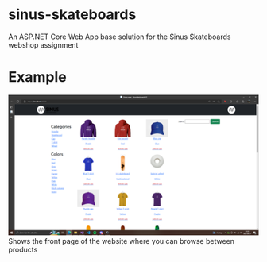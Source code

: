 # sinus-skateboards
 An ASP.NET Core Web App base solution for the Sinus Skateboards webshop assignment

# Example
<img src="https://github.com/lindgrenkamali/Tenta-Avancerad-Systemutveckling-ASP.NET/blob/master/README-IMAGES/Home.png?raw=true" />
Shows the front page of the website where you can browse between products

